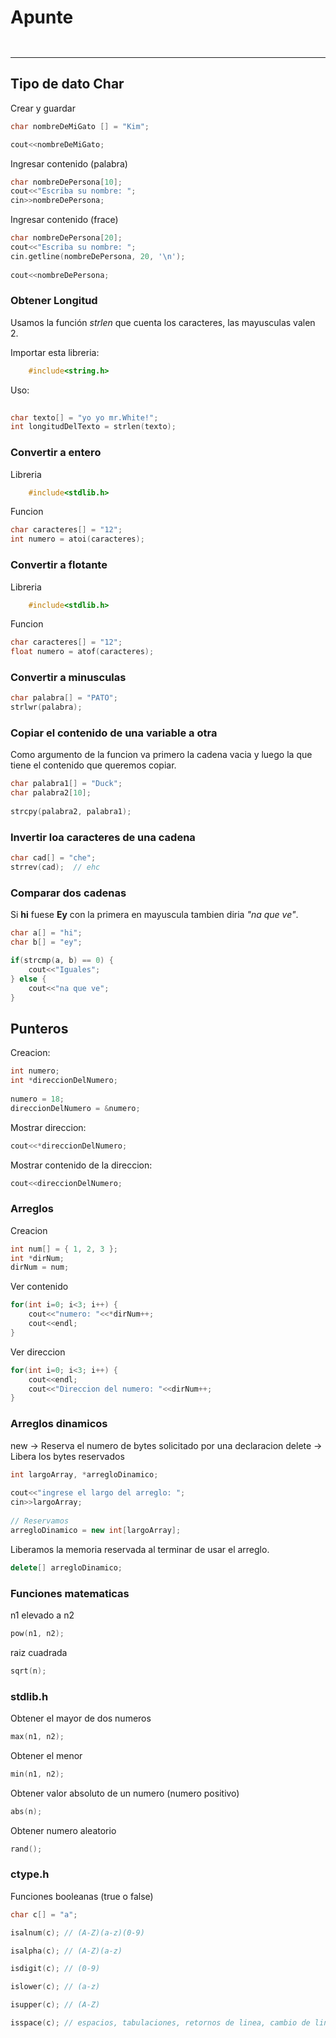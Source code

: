 # Apunte

``` ```

---

## Tipo de dato Char

Crear y guardar
```cpp
char nombreDeMiGato [] = "Kim";

cout<<nombreDeMiGato;
```

Ingresar contenido (palabra)

```cpp
char nombreDePersona[10];
cout<<"Escriba su nombre: ";
cin>>nombreDePersona;
```
	
Ingresar contenido (frace)

```cpp
char nombreDePersona[20];
cout<<"Escriba su nombre: ";
cin.getline(nombreDePersona, 20, '\n');
	
cout<<nombreDePersona;
```

### Obtener Longitud 

Usamos la función *strlen* que cuenta los caracteres,  las mayusculas valen 2.

Importar esta libreria:

```cpp
	#include<string.h>
```

Uso:
```cpp
	
char texto[] = "yo yo mr.White!";
int longitudDelTexto = strlen(texto);
```

### Convertir a entero

Libreria

```cpp
	#include<stdlib.h>
```

Funcion

```cpp
char caracteres[] = "12";
int numero = atoi(caracteres);
```

### Convertir a flotante

Libreria

```cpp
	#include<stdlib.h>
```

Funcion

```cpp
char caracteres[] = "12";
float numero = atof(caracteres);
```

### Convertir a minusculas

```cpp
char palabra[] = "PATO";
strlwr(palabra);
```

### Copiar el contenido de una variable a otra

Como argumento de la funcion va primero la cadena vacia y luego la que tiene el contenido que queremos copiar.

```cpp
char palabra1[] = "Duck";
char palabra2[10];
	
strcpy(palabra2, palabra1);
```

### Invertir loa caracteres de una cadena

```cpp
char cad[] = "che";
strrev(cad);  // ehc
```

### Comparar dos cadenas

Si **hi** fuese **Ey** con la primera en mayuscula tambien diria *"na que ve"*.

```cpp
char a[] = "hi";
char b[] = "ey";

if(strcmp(a, b) == 0) {
	cout<<"Iguales";
} else {
	cout<<"na que ve";
}
```

## Punteros

Creacion:

```cpp
int numero;
int *direccionDelNumero;
	
numero = 18;
direccionDelNumero = &numero;
```
	
	
Mostrar direccion:

```cpp
cout<<*direccionDelNumero;
```

Mostrar contenido de la direccion:

```cpp
cout<<direccionDelNumero;
```

### Arreglos

Creacion

```cpp
int num[] = { 1, 2, 3 };
int *dirNum; 
dirNum = num;
```
Ver contenido

```cpp	
for(int i=0; i<3; i++) {
	cout<<"numero: "<<*dirNum++;
	cout<<endl;
}
```
Ver direccion

```cpp
for(int i=0; i<3; i++) {
	cout<<endl;	
	cout<<"Direccion del numero: "<<dirNum++;
}	
```

### Arreglos dinamicos

new -> Reserva el numero de bytes solicitado por una declaracion
delete -> Libera los bytes reservados

```cpp
int largoArray, *arregloDinamico;
	
cout<<"ingrese el largo del arreglo: ";
cin>>largoArray;
	
// Reservamos 
arregloDinamico = new int[largoArray];
```

Liberamos la memoria reservada al terminar de usar el arreglo.

```cpp
delete[] arregloDinamico;
```

### Funciones matematicas

n1 elevado a n2

```cpp
pow(n1, n2);
```

raiz cuadrada

```cpp
sqrt(n);
```

### stdlib.h

Obtener el mayor de dos numeros

```cpp
max(n1, n2);
```

Obtener el menor

```cpp
min(n1, n2);
```

Obtener valor absoluto de un numero (numero positivo)

```cpp
abs(n);
```

Obtener numero aleatorio

```cpp
rand();
```

### ctype.h


Funciones booleanas (true o false)

```cpp
char c[] = "a";

isalnum(c); // (A-Z)(a-z)(0-9)

isalpha(c); // (A-Z)(a-z)

isdigit(c); // (0-9)

islower(c); // (a-z)

isupper(c); // (A-Z)

isspace(c); // espacios, tabulaciones, retornos de linea, cambio de linea, etc.

```